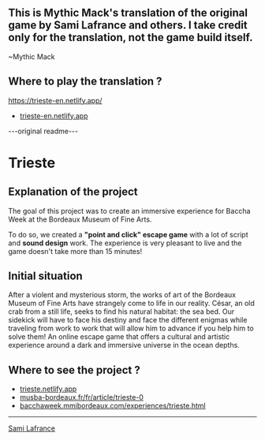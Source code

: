 ## This is Mythic Mack's translation of the original game by Sami Lafrance and others.  I take credit only for the translation, not the game build itself.
~Mythic Mack

## Where to play the translation ?
https://trieste-en.netlify.app/
- [trieste-en.netlify.app](https://trieste-en.netlify.app)

---original readme---
# Trieste

## Explanation of the project

The goal of this project was to create an immersive experience for Baccha Week at the Bordeaux Museum of Fine Arts.

To do so, we created a **"point and click" escape game** with a lot of script and **sound design** work. The experience is very pleasant to live and the game doesn't take more than 15 minutes!

## Initial situation

After a violent and mysterious storm, the works of art of the Bordeaux Museum of Fine Arts have strangely come to life in our reality. César, an old crab from a still life, seeks to find his natural habitat: the sea bed. Our sidekick will have to face his destiny and face the different enigmas while traveling from work to work that will allow him to advance if you help him to solve them! An online escape game that offers a cultural and artistic experience around a dark and immersive universe in the ocean depths.

## Where to see the project ?

- [trieste.netlify.app](https://trieste.netlify.app)
- [musba-bordeaux.fr/fr/article/trieste-0](http://www.musba-bordeaux.fr/fr/article/trieste-0)
- [bacchaweek.mmibordeaux.com/experiences/trieste.html](https://bacchaweek.mmibordeaux.com/experiences/trieste.html)

---

[Sami Lafrance](https://www.samilafrance.com/)
